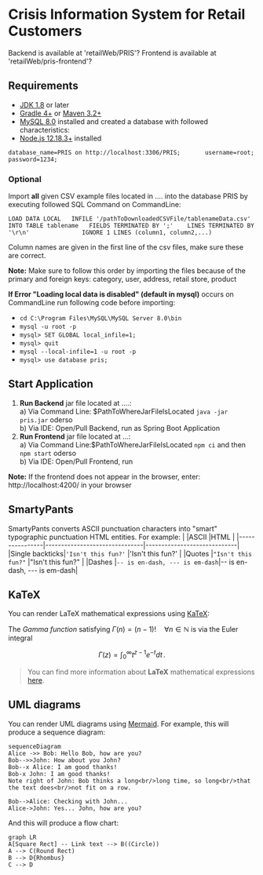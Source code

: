 # Crisis Information System for Retail Customers
Backend is available at 'retailWeb/PRIS'?
Frontend is available at 'retailWeb/pris-frontend'?

## Requirements
- [JDK 1.8](http://www.oracle.com/technetwork/java/javase/downloads/index.html)  or later
- [Gradle 4+](http://www.gradle.org/downloads)  or  [Maven 3.2+](https://maven.apache.org/download.cgi)
- [MySQL 8.0](https://dev.mysql.com/doc/refman/8.0/en/installing.html) installed and created a database with followed characteristics:
- [Node.js 12.18.3+](https://nodejs.org/en/) installed

`database_name=PRIS on http://localhost:3306/PRIS;      
username=root;     
password=1234;`

### Optional
Import **all** given CSV example files located in .... into the database PRIS by executing followed SQL Command on CommandLine:  

`LOAD DATA LOCAL  
INFILE '/pathToDownloadedCSVFile/tablenameData.csv'  
INTO TABLE tablename  
FIELDS TERMINATED BY ';'   
LINES TERMINATED BY '\r\n'              
IGNORE 1 LINES
(column1, column2,...)`  

Column names are given in the first line of the csv files, make sure these are correct.

**Note:** Make sure to follow this order by importing the files because of the primary and foreign keys: category, user, address, retail store, product  

**If Error "Loading local data is disabled" (default in mysql)** occurs on CommandLine run following code before importing:  
- `cd C:\Program Files\MySQL\MySQL Server 8.0\bin`
- `mysql -u root -p`
- `mysql> SET GLOBAL local_infile=1;`
- `mysql> quit`
- `mysql --local-infile=1 -u root -p`
- `mysql> use database pris;`   

## Start Application
 1. **Run Backend** jar file located at ....:  
 a) Via Command Line: $PathToWhereJarFileIsLocated `java -jar pris.jar` oderso  
 b) Via IDE: Open/Pull Backend, run as Spring Boot Application  
 2. **Run Frontend** jar file located at ...:  
 a) Via Command Line:$PathToWhereJarFileIsLocated `npm ci` and then `npm start` oderso  
 b) Via IDE: Open/Pull Frontend, run 
 
 **Note:** If the frontend does not appear in the browser, enter: http://localhost:4200/ in your browser

## SmartyPants
SmartyPants converts ASCII punctuation characters into "smart" typographic punctuation HTML entities. For example:
|                |ASCII                          |HTML                         |
|----------------|-------------------------------|-----------------------------|
|Single backticks|`'Isn't this fun?'`            |'Isn't this fun?'            |
|Quotes          |`"Isn't this fun?"`            |"Isn't this fun?"            |
|Dashes          |`-- is en-dash, --- is em-dash`|-- is en-dash, --- is em-dash|


## KaTeX

You can render LaTeX mathematical expressions using [KaTeX](https://khan.github.io/KaTeX/):

The *Gamma function* satisfying $\Gamma(n) = (n-1)!\quad\forall n\in\mathbb N$ is via the Euler integral

$$
\Gamma(z) = \int_0^\infty t^{z-1}e^{-t}dt\,.
$$

> You can find more information about **LaTeX** mathematical expressions [here](http://meta.math.stackexchange.com/questions/5020/mathjax-basic-tutorial-and-quick-reference).


## UML diagrams

You can render UML diagrams using [Mermaid](https://mermaidjs.github.io/). For example, this will produce a sequence diagram:

```mermaid
sequenceDiagram
Alice ->> Bob: Hello Bob, how are you?
Bob-->>John: How about you John?
Bob--x Alice: I am good thanks!
Bob-x John: I am good thanks!
Note right of John: Bob thinks a long<br/>long time, so long<br/>that the text does<br/>not fit on a row.

Bob-->Alice: Checking with John...
Alice->John: Yes... John, how are you?
```

And this will produce a flow chart:

```mermaid
graph LR
A[Square Rect] -- Link text --> B((Circle))
A --> C(Round Rect)
B --> D{Rhombus}
C --> D
```
